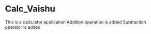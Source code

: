 # Calc_Vaishu
This is a calculator application
Addition operation is added
Subtraction operator is added
